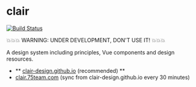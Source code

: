 # clair

[![Build Status](https://travis-ci.org/clair-design/clair.svg?branch=master)](https://travis-ci.org/clair-design/clair)


💥💥💥 WARNING: UNDER DEVELOPMENT, DON'T USE IT! 💥💥💥

A design system including principles, Vue components and design resources.

- ** [clair-design.github.io](https://clair-design.github.io) (recommended) **
- [clair.75team.com](https://clair.75team.com/) (sync from clair-design.github.io every 30 minutes)

